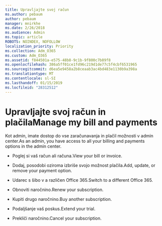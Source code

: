 ```yaml
---
title: Upravljajte svoj račun
ms.author: pebaum
author: pebaum
manager: mnirkhe
ms.date: 2/26/2018
ms.audience: Admin
ms.topic: article
ROBOTS: NOINDEX, NOFOLLOW
localization_priority: Priority
ms.collection: Adm_O365
ms.custom: Adm_O365
ms.assetid: f844501a-e575-48b8-9c1b-9f800c7b89f8
ms.openlocfilehash: 386a5ff01ce1fd96c219d1de77c5f4cbf6531965
ms.sourcegitcommit: d6ea5e9458a2b8ceaab3ac4bd483e1130b9a398a
ms.translationtype: MT
ms.contentlocale: sl-SI
ms.lasthandoff: 01/15/2019
ms.locfileid: "28312512"
---
```

# <a name="manage-my-bill-and-payments"></a><span data-ttu-id="d5cc1-102">Upravljajte svoj račun in plačila</span><span class="sxs-lookup"><span data-stu-id="d5cc1-102">Manage my bill and payments</span></span>

<span data-ttu-id="d5cc1-103">Kot admin, imate dostop do vse zaračunavanja in plačil možnosti v admin center.</span><span class="sxs-lookup"><span data-stu-id="d5cc1-103">As an admin, you have access to all your billing and payments options in the admin center.</span></span>
  
- <span data-ttu-id="d5cc1-104">Poglej si vaš račun ali računa.</span><span class="sxs-lookup"><span data-stu-id="d5cc1-104">View your bill or invoice.</span></span>
    
- <span data-ttu-id="d5cc1-105">Dodaj, posodobi oziroma izbriše svojo možnost plačila.</span><span class="sxs-lookup"><span data-stu-id="d5cc1-105">Add, update, or remove your payment option.</span></span>
    
- <span data-ttu-id="d5cc1-106">Udarec s šibo v a različen Office 365.</span><span class="sxs-lookup"><span data-stu-id="d5cc1-106">Switch to a different Office 365.</span></span>
    
- <span data-ttu-id="d5cc1-107">Obnoviti naročnino.</span><span class="sxs-lookup"><span data-stu-id="d5cc1-107">Renew your subscription.</span></span>
    
- <span data-ttu-id="d5cc1-108">Kupiti drugo naročnino.</span><span class="sxs-lookup"><span data-stu-id="d5cc1-108">Buy another subscription.</span></span>
    
- <span data-ttu-id="d5cc1-109">Podaljšanje vaš poskus.</span><span class="sxs-lookup"><span data-stu-id="d5cc1-109">Extend your trial.</span></span>
    
- <span data-ttu-id="d5cc1-110">Prekliči naročnino.</span><span class="sxs-lookup"><span data-stu-id="d5cc1-110">Cancel your subscription.</span></span>
    

